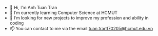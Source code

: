 - 👋 Hi, I’m Anh Tuan Tran
- 🌱 I’m currently learning Computer Science at HCMUT
- 💞️ I’m looking for new projects to improve my profession and ability in coding
- 📫 You can contact to me via the email tuan.tran170205@hcmut.edu.vn

<!---
anhtuan170205/anhtuan170205 is a ✨ special ✨ repository because its `README.md` (this file) appears on your GitHub profile.
You can click the Preview link to take a look at your changes.
--->
